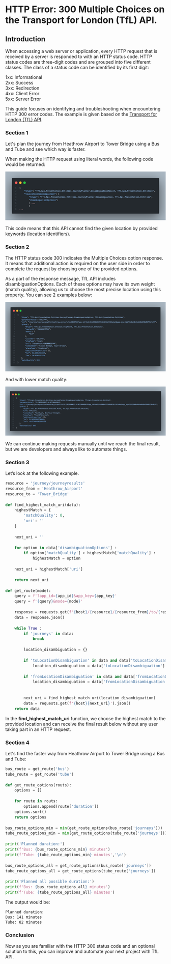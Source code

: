 # HTTP Error: 300 Multiple Choices on the Transport for London (TfL) API.

## __Introduction__

When accessing a web server or application, every HTTP request that is received by a server is responded to with an HTTP status code. HTTP status codes are three-digit codes and are grouped into five different classes. The class of a status code can be identified by its first digit:

1xx: Informational\
2xx: Success\
3xx: Redirection\
4xx: Client Error\
5xx: Server Error

This guide focuses on identifying and troubleshooting when encountering HTTP 300 error codes. The example is given based on the [Transport for London (TfL) API](https://api.tfl.gov.uk).

### __Section 1__

Let's plan the journey from Heathrow Airport to Tower Bridge using a Bus and Tube and see which way is faster.

When making the HTTP request using literal words, the following code would be returned:

![!](0.png)

This code means that this API cannot find the given location by provided keywords (location identifiers).

### __Section 2__

The HTTP status code 300 indicates the Multiple Choices option response. It means that additional action is required on the user side in order to complete the request by choosing one of the provided options.

As a part of the response message, TfL API includes disambiguationOptions. Each of these options may have its own weight (match quality), allowing us to choose the most precise location using this property. You can see 2 examples below:

![!](1.png)

And with lower match quality:

![!](2.png)

We can continue making requests manually until we reach the final result, but we are developers and always like to automate things. 

### __Section 3__

Let’s look at the following example.


``` python
resource = 'journey/journeyresults'
resource_from = 'Heathrow_Airport'
resource_to = 'Tower_Bridge'

def find_highest_match_uri(data):
    highestMatch = {
        'matchQuality': 0,
        'uri': ''
    }

    next_uri = ''

    for option in data['disambiguationOptions'] :
        if option['matchQuality'] > highestMatch['matchQuality'] :
            highestMatch = option
    
    next_uri = highestMatch['uri'] 
    
    return next_uri

def get_route(mode):
    query = f'?app_id={app_id}&app_key={app_key}' 
    query = f'{query}&mode={mode}' 

    response = requests.get(f'{host}/{resource}/{resource_from}/to/{resource_to}{query}')
    data = response.json()
    
    while True :
        if 'journeys' in data:
            break

        location_disambiguation = {}

        if 'toLocationDisambiguation' in data and data['toLocationDisambiguation']['matchStatus'] == 'list':
            location_disambiguation = data['toLocationDisambiguation']

        if 'fromLocationDisambiguation' in data and data['fromLocationDisambiguation']['matchStatus'] == 'list':
            location_disambiguation = data['fromLocationDisambiguation']


        next_uri = find_highest_match_uri(location_disambiguation)
        data = requests.get(f'{host}{next_uri}').json()
    return data

```

In the **find_highest_match_uri** function, we choose the highest match to the provided location and can receive the final result below without any user taking part in an HTTP request.

### __Section 4__

Let's find the faster way from Heathrow Airport to Tower Bridge using a Bus and Tube:

``` python
bus_route = get_route('bus')
tube_route = get_route('tube')

def get_route_options(routs):
    options = []
    
    for route in routs:
        options.append(route['duration'])
    options.sort()
    return options

bus_route_options_min = min(get_route_options(bus_route['journeys']))
tube_route_options_min = min(get_route_options(tube_route['journeys']))

print('Planned duration:')
print(f'Bus: {bus_route_options_min} minutes')
print(f'Tube: {tube_route_options_min} minutes','\n')

bus_route_options_all = get_route_options(bus_route['journeys'])
tube_route_options_all = get_route_options(tube_route['journeys'])

print('Planned all possible duration:')
print(f'Bus: {bus_route_options_all} minutes')
print(f'Tube: {tube_route_options_all} minutes')
```

The output would be:

```shell
Planned duration:
Bus: 141 minutes
Tube: 82 minutes 
```

### __Conclusion__

Now as you are familiar with the HTTP 300 status code and an optional solution to this, you can improve and automate your next project with TfL API.

